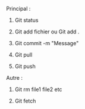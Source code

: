 Principal :

1) Git status

2) Git add fichier ou Git add . 

3) Git commit -m "Message"

4) Git pull

5) Git push 



Autre :

1) Git rm file1 file2 etc

2) Git fetch
